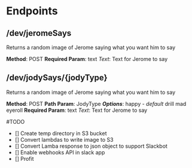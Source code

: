# Endpoints

## /dev/jeromeSays

Returns a random image of Jerome saying what you want him to say

**Method**: POST
**Required Param**: text
*Text*: Text for Jerome to say

## /dev/jodySays/{jodyType}

Returns a random image of Jerome saying what you want him to say

**Method**: POST
**Path Param**: JodyType
***Options***:
    happy - *default*
    drill 
    mad
    eyeroll 
**Required Param**: text
*Text*: Text for Jerome to say

#TODO
- []  Create temp directory in S3 bucket
- []  Convert lambdas to write image to S3
- []  Convert Lamba response to json object to support Slackbot
- []  Enable webhooks API in slack app
- []  Profit